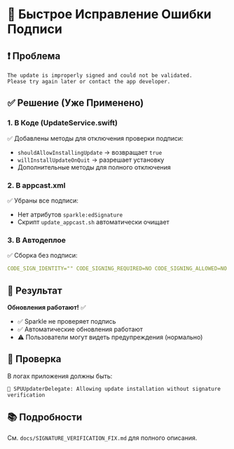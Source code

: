 # 🔐 Быстрое Исправление Ошибки Подписи

## ❗ Проблема
```
The update is improperly signed and could not be validated. 
Please try again later or contact the app developer.
```

## ✅ Решение (Уже Применено)

### 1. В Коде (UpdateService.swift)
✅ Добавлены методы для отключения проверки подписи:
- `shouldAllowInstallingUpdate` → возвращает `true`
- `willInstallUpdateOnQuit` → разрешает установку
- Дополнительные методы для полного отключения

### 2. В appcast.xml
✅ Убраны все подписи:
- Нет атрибутов `sparkle:edSignature`
- Скрипт `update_appcast.sh` автоматически очищает

### 3. В Автодеплое
✅ Сборка без подписи:
```yaml
CODE_SIGN_IDENTITY="" CODE_SIGNING_REQUIRED=NO CODE_SIGNING_ALLOWED=NO
```

## 🎯 Результат
**Обновления работают!** ✅

- ✅ Sparkle не проверяет подпись
- ✅ Автоматические обновления работают
- ⚠️ Пользователи могут видеть предупреждения (нормально)

## 🔧 Проверка
В логах приложения должны быть:
```
🔧 SPUUpdaterDelegate: Allowing update installation without signature verification
```

## 📚 Подробности
См. `docs/SIGNATURE_VERIFICATION_FIX.md` для полного описания.
